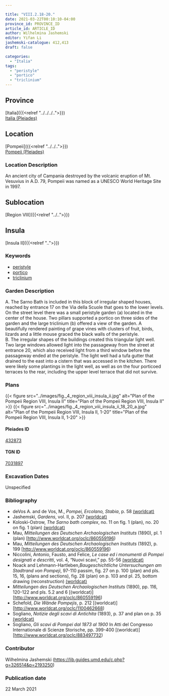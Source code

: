 ```yaml
---

title: "VIII.2.18-20."
date: 2021-03-22T00:10:10-04:00
province_id: PROVINCE_ID
article_id: ARTICLE_ID
author: Wilhelmina Jashemski
editor: Yifan Li
jashemski-catalogue: 412,413
draft: false

categories:
  - "Italia"
tags:
  - "peristyle"
  - "portico"
  - "triclinium"
---
```


## Province
[Italia]({{<relref "../../../..">}}) \
[Italia (Pleiades)](https://pleiades.stoa.org/places/1052)

## Location
[Pompeii]({{<relref "../../..">}}) \
[Pompeii (Pleiades)](https://pleiades.stoa.org/places/433032)

### Location Description
An ancient city of Campania destroyed by the volcanic eruption of Mt. Vesuvius in A.D. 79, Pompeii was named as a UNESCO World Heritage Site in 1997.

## Sublocation
[Region VIII]({{<relref "../..">}})

## Insula
[Insula II]({{<relref "..">}})


### Keywords
 - [peristyle](http://vocab.getty.edu/page/aat/300080971)
 - [portico](http://vocab.getty.edu/page/aat/300004145)
 - [triclinium](http://vocab.getty.edu/page/aat/300142552)

### Garden Description
A. The Sarno Bath is included in this block of irregular shaped houses, reached by entrance 17 on the Via della Scuole that goes to the lower levels. On the street level there was a small peristyle garden (a) located in the center of the house. Two pillars supported a portico on three sides of the garden and the large triclinium (b) offered a view of the garden. A beautifully rendered painting of grape vines with clusters of fruit, birds, lizards and a little mouse graced the black walls of the peristyle.  
B. The irregular shapes of the buildings created this triangular light well. Two large windows allowed light into the passageway from the street at entrance 20, which also received light from a third window before the passageway ended at the peristyle. The light well had a tufa gutter that drained to the east into a cistern that was accessed in the kitchen. There were likely some plantings in the light well, as well as on the four porticoed terraces to the rear, including the upper level terrace that did not survive.  

### Plans
{{< figure src="../images/fig._4_region_viii_insula_ii.jpg" alt="Plan of the Pompeii Region VIII, Insula II" title="Plan of the Pompeii Region VIII, Insula II" >}}
{{< figure src="../images/fig._4_region_viii_insula_ii_18_20_a.jpg" alt="Plan of the Pompeii Region VIII, Insula II, 1-20" title="Plan of the Pompeii Region VIII, Insula II, 1-20" >}}

#### Pleiades ID
[432873](https://pleiades.stoa.org/places/538911200)

#### TGN ID
[7031897](http://vocab.getty.edu/page/tgn/2053030)


###  Excavation Dates
Unspecified

### Bibliography
* deVos A. and de Vos, M., *Pompei, Ercolano, Stabia*, p. 58 [(worldcat)](http://www.worldcat.org/oclc/492584380)
* Jashemski, *Gardens*, vol. II, p. 207 [(worldcat)](http://www.worldcat.org/oclc/1113367431)
* Koloski-Ostrow, *The Sarno bath complex*, no. 11 on fig. 1 (plan), no. 20 on fig. 1 (plan) [(worldcat)](http://www.worldcat.org/oclc/246688831)
* Mau, *Mitteilungen des Deutschen Archaologischen Instituts* (1890), pl. 1 (plan) [http://www.worldcat.org/oclc/860559196)
* Mau, *Mitteilungen des Deutschen Archaologischen Instituts* (1892), p. 199 [http://www.worldcat.org/oclc/860559196)
* Niccolini, Antonio, Fausto, and Felice, *Le case ed i monumenti di Pompei designati e descritti*, vol. 4, “Nuovi scavi,” pp. 55-56 [(worldcat)](http://www.worldcat.org/oclc/906755593)
* Noack and Lehmann-Hartleben,*Baugeschichtliche Untersuchungen am Stadtrand von Pompeji*, 97-110 passim, fig. 27 on p. 100 (plan) and pls. 15, 16, (plans and sections), fig. 28 (plan) on p. 103 and pl. 25, bottom drawing (reconstruction) [(worldcat)](http://www.worldcat.org/oclc/486835478)
* *Mitteilungen des Deutschen Archaologischen Instituts* (1890), pp. 116, 120-122 and pls. 5.2 and 6 [(worldcat)][http://www.worldcat.org/oclc/860559196)
* Schefold, *Die Wände Pompejis*, p. 212 [(worldcat)][http://www.worldcat.org/oclc/1100462668)
* Sogliano, *Notizie degli scavi di Antichita* (1893), p. 37 and plan on p. 35 [(worldcat)](http://www.worldcat.org/oclc/46875519)
* Sogliano, *Gli scavi di Pompei dal 1873 al 1900* In Atti del Congresso Internationale di Scienze Storische, pp. 399-400 [(worldcat)][http://www.worldcat.org/oclc/883497732)


### Contributor
Wilhelmina Jashemski (https://lib.guides.umd.edu/c.php?g=326514&p=2193250)

### Publication date
22 March 2021

